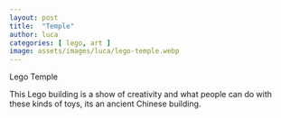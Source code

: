 ```yaml
---
layout: post
title:  "Temple"
author: luca
categories: [ lego, art ]
image: assets/images/luca/lego-temple.webp
---
```

Lego Temple

This Lego building is a show of creativity and what people can do with these kinds of toys, its an ancient Chinese building.
